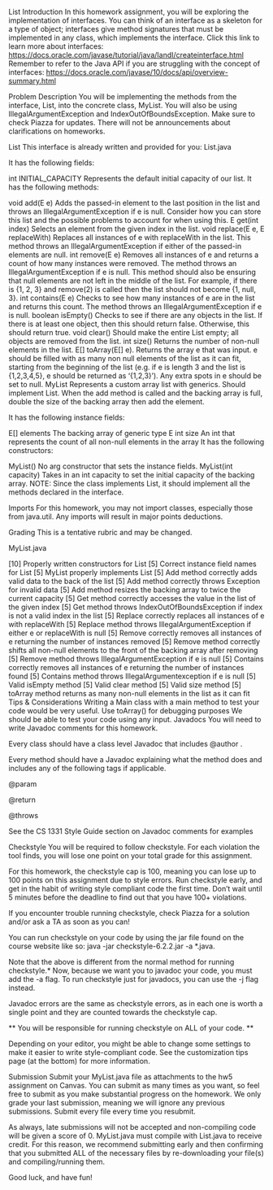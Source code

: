 List
Introduction
In this homework assignment, you will be exploring the implementation of interfaces. You can think of an interface as a skeleton for a type of object; interfaces give method signatures that must be implemented in any class, which implements the interface. Click this link to learn more about interfaces: https://docs.oracle.com/javase/tutorial/java/IandI/createinterface.html Remember to refer to the Java API if you are struggling with the concept of interfaces: https://docs.oracle.com/javase/10/docs/api/overview-summary.html

Problem Description
You will be implementing the methods from the interface, List, into the concrete class, MyList. You will also be using IllegalArgumentException and IndexOutOfBoundsException. Make sure to check Piazza for updates. There will not be announcements about clarifications on homeworks.

List
This interface is already written and provided for you: List.java

It has the following fields:

int INITIAL_CAPACITY Represents the default initial capacity of our list.
It has the following methods:

void add(E e) Adds the passed-in element to the last position in the list and throws an IllegalArgumentException if e is null. Consider how you can store this list and the possible problems to account for when using this.
E get(int index) Selects an element from the given index in the list.
void replace(E e, E replaceWith) Replaces all instances of e with replaceWith in the list. This method throws an IllegalArgumentException if either of the passed-in elements are null.
int remove(E e) Removes all instances of e and returns a count of how many instances were removed. The method throws an IllegalArgumentException if e is null. This method should also be ensuring that null elements are not left in the middle of the list. For example, if there is {1, 2, 3} and remove(2) is called then the list should not become {1, null, 3}.
int contains(E e) Checks to see how many instances of e are in the list and returns this count. The method throws an IllegalArgumentException if e is null.
boolean isEmpty() Checks to see if there are any objects in the list. If there is at least one object, then this should return false. Otherwise, this should return true.
void clear() Should make the entire List empty; all objects are removed from the list.
int size() Returns the number of non-null elements in the list.
E[] toArray(E[] e). Returns the array e that was input. e should be filled with as many non null elements of the list as it can fit, starting from the beginning of the list (e.g. if e is length 3 and the list is {1,2,3,4,5}, e should be returned as ‘{1,2,3}’). Any extra spots in e should be set to null.
MyList
Represents a custom array list with generics. Should implement List. When the add method is called and the backing array is full, double the size of the backing array then add the element.

It has the following instance fields:

E[] elements The backing array of generic type E
int size An int that represents the count of all non-null elements in the array
It has the following constructors:

MyList() No arg constructor that sets the instance fields.
MyList(int capacity) Takes in an int capacity to set the initial capacity of the backing array.
NOTE: Since the class implements List, it should implement all the methods declared in the interface.

Imports
For this homework, you may not import classes, especially those from java.util. Any imports will result in major points deductions.

Grading
This is a tentative rubric and may be changed.

MyList.java

[10] Properly written constructors for List
[5] Correct instance field names for List
[5] MyList properly implements List
[5] Add method correctly adds valid data to the back of the list
[5] Add method correctly throws Exception for invalid data
[5] Add method resizes the backing array to twice the current capacity
[5] Get method correctly accesses the value in the list of the given index
[5] Get method throws IndexOutOfBoundsException if index is not a valid index in the list
[5] Replace correctly replaces all instances of e with replaceWith
[5] Replace method throws IllegalArgumentException if either e or replaceWith is null
[5] Remove correctly removes all instances of e returning the number of instances removed
[5] Remove method correctly shifts all non-null elements to the front of the backing array after removing
[5] Remove method throws IllegalArgumentException if e is null
[5] Contains correctly removes all instances of e returning the number of instances found
[5] Contains method throws IllegalArgumentexception if e is null
[5] Valid isEmpty method
[5] Valid clear method
[5] Valid size method
[5] toArray method returns as many non-null elements in the list as it can fit
Tips & Considerations
Writing a Main class with a main method to test your code would be very useful.
Use toArray() for debugging purposes
We should be able to test your code using any input.
Javadocs
You will need to write Javadoc comments for this homework.

Every class should have a class level Javadoc that includes @author <GT Username>.

Every method should have a Javadoc explaining what the method does and includes any of the following tags if applicable.

@param <parameter name> <brief description of parameter>

@return <brief description of what is returned>

@throws <Exception> <brief explanation of when the given exception is thrown>

See the CS 1331 Style Guide section on Javadoc comments for examples

Checkstyle
You will be required to follow checkstyle. For each violation the tool finds, you will lose one point on your total grade for this assignment.

For this homework, the checkstyle cap is 100, meaning you can lose up to 100 points on this assignment due to style errors. Run checkstyle early, and get in the habit of writing style compliant code the first time. Don’t wait until 5 minutes before the deadline to find out that you have 100+ violations.

If you encounter trouble running checkstyle, check Piazza for a solution and/or ask a TA as soon as you can!

You can run checkstyle on your code by using the jar file found on the course website like so: java -jar checkstyle-6.2.2.jar -a *.java.

Note that the above is different from the normal method for running checkstyle.* Now, because we want you to javadoc your code, you must add the -a flag. To run checkstyle just for javadocs, you can use the -j flag instead.

Javadoc errors are the same as checkstyle errors, as in each one is worth a single point and they are counted towards the checkstyle cap.

** You will be responsible for running checkstyle on ALL of your code. **

Depending on your editor, you might be able to change some settings to make it easier to write style-compliant code. See the customization tips page (at the bottom) for more information.

Submission
Submit your MyList.java file as attachments to the hw5 assignment on Canvas. You can submit as many times as you want, so feel free to submit as you make substantial progress on the homework. We only grade your last submission, meaning we will ignore any previous submissions. Submit every file every time you resubmit.

As always, late submissions will not be accepted and non-compiling code will be given a score of 0. MyList.java must compile with List.java to receive credit. For this reason, we recommend submitting early and then confirming that you submitted ALL of the necessary files by re-downloading your file(s) and compiling/running them.

Good luck, and have fun!